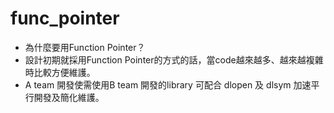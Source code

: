 # func_pointer

* 為什麼要用Function Pointer？
* 設計初期就採用Function Pointer的方式的話，當code越來越多、越來越複雜時比較方便維護。
* A team 開發使需使用B team 開發的library 可配合 dlopen 及 dlsym 加速平行開發及簡化維護。
